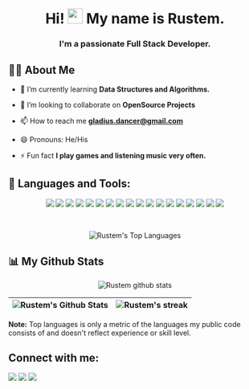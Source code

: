 <h1 align="center">
    Hi! <img src="https://raw.githubusercontent.com/MartinHeinz/MartinHeinz/master/wave.gif" width="30px" height="30px">  My  name is Rustem.
</h1>

<h3 align="center">
    I'm a passionate Full Stack Developer.
</h3>


## 🙋‍♂️ About Me


- 🌱 I’m currently learning **Data Structures and Algorithms.**


- 👯 I’m looking to collaborate on **OpenSource Projects**


- 📫 How to reach me **gladius.dancer@gmail.com**


- 😄 Pronouns: He/His


- ⚡ Fun fact **I play games and listening music very often.**


## 🚀 Languages and Tools:

<p align="center"> 
    <a href="https://reactjs.org/" target="_blank"><img src="https://img.shields.io/badge/react-%2320232a.svg?style=for-the-badge&logo=react&logoColor=%2361DAFB"/></a>
    <a href="https://redux-toolkit.js.org/" target="_blank"><img src="https://img.shields.io/badge/redux-%23593d88.svg?style=for-the-badge&logo=redux&logoColor=white"/></a>
    <a href="https://typescriptlang.org/" target="_blank"><img src="https://img.shields.io/badge/typescript-%23007ACC.svg?style=for-the-badge&logo=typescript&logoColor=white"/></a>
    <a href="https://developer.mozilla.org/en-US/docs/Web/JavaScript" target="_blank"><img src="https://img.shields.io/badge/javascript-%23323330.svg?style=for-the-badge&logo=javascript&logoColor=%23F7DF1E"/></a>
    <a href="https://www.npmjs.com/" target="_blank"><img src="https://img.shields.io/badge/NPM-%23000000.svg?style=for-the-badge&logo=npm&logoColor=white"/></a>
    <a href="https://mui.com/" target="_blank"><img src="https://img.shields.io/badge/MUI-%230081CB.svg?style=for-the-badge&logo=mui&logoColor=white"/></a>
    <a href="https://expressjs.com/" target="_blank"><img src="https://img.shields.io/badge/express.js-%23404d59.svg?style=for-the-badge&logo=express&logoColor=%2361DAFB"/></a>
    <a href="https://postman.com/" target="_blank"><img src="https://img.shields.io/badge/Postman-FF6C37?style=for-the-badge&logo=postman&logoColor=white"/></a>
    <a href="https://mongodb.com/" target="_blank"><img src="https://img.shields.io/badge/MongoDB-%234ea94b.svg?style=for-the-badge&logo=mongodb&logoColor=white"/></a>
    <a href="https://figma.com/" target="_blank"><img src="https://img.shields.io/badge/figma-%23F24E1E.svg?style=for-the-badge&logo=figma&logoColor=white"/></a>
    <a href="https://w3.org/html/" target="_blank"><img src="https://img.shields.io/badge/html5-%23E34F26.svg?style=for-the-badge&logo=html5&logoColor=white"/></a>
    <a href="https://w3schools.com/css/" target="_blank"><img src="https://img.shields.io/badge/css3-%231572B6.svg?style=for-the-badge&logo=css3&logoColor=white"/></a>
    <a href="https://getbootstrap.com/" target="_blank"><img src="https://img.shields.io/badge/bootstrap-%23563D7C.svg?style=for-the-badge&logo=bootstrap&logoColor=white"/></a>
    <a href="https://git-scm.com/" target="_blank"><img src="https://img.shields.io/badge/git-%23F05033.svg?style=for-the-badge&logo=git&logoColor=white"/></a>
    <a href="https://bitbucket.org/product/" target="_blank"><img src="https://img.shields.io/badge/bitbucket-%230047B3.svg?style=for-the-badge&logo=bitbucket&logoColor=white"/></a>
    <a href="https://nextjs.org/" target="_blank"><img src="https://img.shields.io/badge/Next-black?style=for-the-badge&logo=next.js&logoColor=white"/></a>
    <a href="https://sass-lang.com/" target="_blank"><img src="https://img.shields.io/badge/SASS-hotpink.svg?style=for-the-badge&logo=SASS&logoColor=white"/></a>
    <a href="https://jestjs.io/" target="_blank"><img src="https://img.shields.io/badge/-jest-%23C21325?style=for-the-badge&logo=jest&logoColor=white"/></a>
</p>

<br/>

<p align="center">
    <img alt="Rustem's Top Languages" src="https://github-readme-stats-sigma-five.vercel.app/api/top-langs/?username=gladius-dancer&langs_count=8&count_private=true&layout=compact&theme=react&hide_border=true&bg_color=0D1117" />
</p>

## 📊 My Github Stats

<p align="center">
    <img alt="Rustem github stats" src="https://github-profile-summary-cards-sigma-five.vercel.app/api/cards/profile-details?username=gladius-dancer&theme=github_dark" />
</p>

| <img alt="Rustem's Github Stats" src="https://github-readme-stats.vercel.app/api?username=gladius-dancer&show_icons=true&count_private=true&theme=react&hide_border=true&bg_color=0D1117" /> | <img title="🔥 Get streak stats for your profile at git.io/streak-stats" alt="Rustem's streak" src="https://github-readme-streak-stats.herokuapp.com/?user=gladius-dancer&theme=react&hide_border=true&stroke=0000&background=0D1117"/> |
|---------------------------------------------------------------------------------------------------------------------------------------------------------------------------------------------------------| ------------- |


<b>Note:</b> Top languages is only a metric of the languages my public code consists of and doesn't reflect experience or skill level.


## Connect with me:

<p align="left">
    <a href = "https://www.linkedin.com/in/gladius-dancer/"><img src="https://img.icons8.com/fluent/48/000000/linkedin.png"/></a>
    <a href = "https://t.me/gladiusdancer"><img src="https://img.icons8.com/fluency/48/000000/telegram-app.png"/></a>
    <a href = "https://instagram.com/gladius-dancer/"><img src="https://img.icons8.com/fluent/48/000000/instagram-new.png"/></a>
</p>
